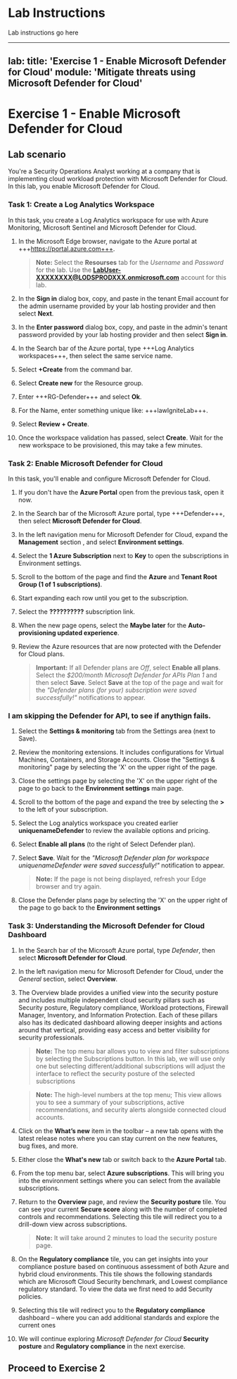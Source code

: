 # Lab Instructions

Lab instructions go here


---
lab:
    title: 'Exercise 1 - Enable Microsoft Defender for Cloud'
    module: 'Mitigate threats using Microsoft Defender for Cloud'
---

# Exercise 1 - Enable Microsoft Defender for Cloud

## Lab scenario

You're a Security Operations Analyst working at a company that is implementing cloud workload protection with Microsoft Defender for Cloud. In this lab, you enable Microsoft Defender for Cloud.

### Task 1: Create a Log Analytics Workspace

In this task, you create a Log Analytics workspace for use with Azure Monitoring, Microsoft Sentinel and Microsoft Defender for Cloud.

1. In the Microsoft Edge browser, navigate to the Azure portal at +++https://portal.azure.com+++.

    >**Note:** Select the **Resourses** tab for the *Username* and *Password* for the lab. Use the **<LabUser-XXXXXXXX@LODSPRODXXX.onmicrosoft.com>** account for this lab.

1. In the **Sign in** dialog box, copy, and paste in the tenant Email account for the admin username provided by your lab hosting provider and then select **Next**.

1. In the **Enter password** dialog box, copy, and paste in the admin's tenant password provided by your lab hosting provider and then select **Sign in**.

1. In the Search bar of the Azure portal, type +++Log Analytics workspaces+++, then select the same service name.

1. Select **+Create** from the command bar.

1. Select **Create new** for the Resource group.

1. Enter +++RG-Defender+++ and select **Ok**.

1. For the Name, enter something unique like: +++lawIgniteLab+++.

1. Select **Review + Create**.

1. Once the workspace validation has passed, select **Create**. Wait for the new workspace to be provisioned, this may take a few minutes.

### Task 2: Enable Microsoft Defender for Cloud

In this task, you'll enable and configure Microsoft Defender for Cloud.

1. If you don't have the **Azure Portal** open from the previous task, open it now.

1. In the Search bar of the Microsoft Azure portal, type +++Defender+++, then select **Microsoft Defender for Cloud**.

1. In the left navigation menu for Microsoft Defender for Cloud, expand the **Management** section , and select **Environment settings**.

1. Select the **1 Azure Subscription** next to **Key** to open the subscriptions in Environment settings.

1. Scroll to the bottom of the page and find the **Azure** and **Tenant Root Group (1 of 1 subscriptions)**.

1. Start expanding each row until you get to the subscription.

1. Select the **??????????** subscription link.

1. When the new page opens, select the **Maybe later** for the **Auto-provisioning updated experience**.

1. Review the Azure resources that are now protected with the Defender for Cloud plans.

    >**Important:** If all Defender plans are *Off*, select **Enable all plans**. Select the *$200/month Microsoft Defender for APIs Plan 1* and then select **Save**. Select **Save** at the top of the page and wait for the *"Defender plans (for your) subscription were saved successfully!"* notifications to appear.

### I am skipping the Defender for API, to see if anythign fails.

1. Select the **Settings & monitoring** tab from the Settings area (next to Save).

1. Review the monitoring extensions. It includes configurations for Virtual Machines, Containers, and Storage Accounts. Close the "Settings & monitoring" page by selecting the 'X' on the upper right of the page.

1. Close the settings page by selecting the 'X' on the upper right of the page to go back to the **Environment settings** main page.

1. Scroll to the bottom of the page and expand the tree by selecting the **>** to the left of your subscription.

1. Select the Log analytics workspace you created earlier **uniquenameDefender** to review the available options and pricing.

1. Select **Enable all plans** (to the right of Select Defender plan).

1. Select **Save**. Wait for the *"Microsoft Defender plan for workspace uniquenameDefender were saved successfully!"* notification to appear.

    >**Note:** If the page is not being displayed, refresh your Edge browser and try again.

1. Close the Defender plans page by selecting the 'X' on the upper right of the page to go back to the **Environment settings**

### Task 3: Understanding the Microsoft Defender for Cloud Dashboard

1. In the Search bar of the Microsoft Azure portal, type *Defender*, then select **Microsoft Defender for Cloud**.

1. In the left navigation menu for Microsoft Defender for Cloud, under the *General* section, select **Overview**.

1. The Overview blade provides a unified view into the security posture and includes multiple independent cloud security pillars such as Security posture, Regulatory compliance, Workload protections, Firewall Manager, Inventory, and Information Protection. Each of these pillars also has its dedicated dashboard allowing deeper insights and actions around that vertical, providing easy access and better visibility for security professionals.

    >**Note:** The top menu bar allows you to view and filter subscriptions by selecting the Subscriptions button. In this lab, we will use only one but selecting different/additional subscriptions will adjust the interface to reflect the security posture of the selected subscriptions

    >**Note:** The high-level numbers at the top menu; This view allows you to see a summary of your subscriptions, active recommendations, and security alerts alongside connected cloud accounts.

1. Click on the **What’s new** item in the toolbar – a new tab opens with the latest release notes where you can stay current on the new features, bug fixes, and more.

1. Either close the **What's new** tab or switch back to the **Azure Portal** tab.

1. From the top menu bar, select **Azure subscriptions**. This will bring you into the environment settings where you can select from the available subscriptions.

1. Return to the **Overview** page, and review the **Security posture** tile. You can see your current **Secure score** along with the number of completed controls and recommendations. Selecting this tile will redirect you to a drill-down view across subscriptions.

    >**Note:** It will take around 2 minutes to load the security posture page.

1. On the **Regulatory compliance** tile, you can get insights into your compliance posture based on continuous assessment of both Azure and hybrid cloud environments. This tile shows the following standards which are Microsoft Cloud Security benchmark, and Lowest compliance regulatory standard. To view the data we first need to add Security policies.

1. Selecting this tile will redirect you to the **Regulatory compliance** dashboard – where you can add additional standards and explore the current ones

1. We will continue exploring *Microsoft Defender for Cloud* **Security posture** and **Regulatory compliance** in the next exercise.

## Proceed to Exercise 2
